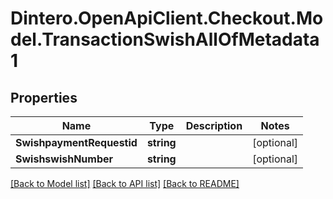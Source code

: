 # Dintero.OpenApiClient.Checkout.Model.TransactionSwishAllOfMetadata1

## Properties

Name | Type | Description | Notes
------------ | ------------- | ------------- | -------------
**SwishpaymentRequestid** | **string** |  | [optional] 
**SwishswishNumber** | **string** |  | [optional] 

[[Back to Model list]](../README.md#documentation-for-models) [[Back to API list]](../README.md#documentation-for-api-endpoints) [[Back to README]](../README.md)

